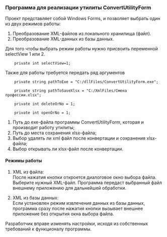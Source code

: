 ### Программа для реализации утилиты ConvertUtilityForm
Проект представляет собой Windows Forms, и позволяет выбрать один из двух режимов работы:
1. Преобразование XML-файлов из локального хранилища (файл).
2. Преобразование XML-данных из базы данных.

Для того чтобы выбрать режим работы нужно присвоить переменной selectView 1 или 2.

        private int selectView=1;

Также для работы требуется передать ряд аргументов

        private string pathToExe = "C:/dllFiles/ConvertUtilityForm.exe";  

        private string pathToSaveXlsx = "C:/XmlFiles/Смена профессии.xlsx"; 

        private int deleteOrNo = 1; 

        private int openOrNo = 1; 

1. Путь до exe-файла программы ConvertUtilityForm, которая и производит работу утилиты;
2. Путь до места сохранения xlsx-файла;
3. Выбор удалять ли xml файл после конвертации и сохранения xlsx-файла;
4. Выбор открывать ли xlsx-файл после конвертации.

#### Режимы работы
1. XML из файла:  
   После нажатия кнопки откроется диалоговое окно выбора файла. Выберите нужный XML-файл. Программа передаст выбранный файл внешнему приложению для дальнейшей обработки.
   
2. XML из базы данных:  
   Если установлен режим извлечения данных из базы данных, программа сразу после нажатия кнопки вызывает внешнее приложение без открытия окна выбора файла. 


Разработчик вправе изменять настройки, исходя из собственных требований к функционалу программы.